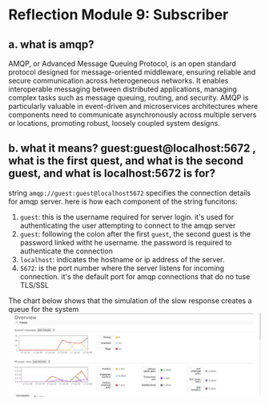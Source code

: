 # Reflection Module 9: Subscriber
## a. what is amqp?
AMQP, or Advanced Message Queuing Protocol, is an open standard protocol designed for message-oriented middleware, ensuring reliable and secure communication across heterogeneous networks. It enables interoperable messaging between distributed applications, managing complex tasks such as message queuing, routing, and security. AMQP is particularly valuable in event-driven and microservices architectures where components need to communicate asynchronously across multiple servers or locations, promoting robust, loosely coupled system designs.

## b. what it means? guest:guest@localhost:5672 , what is the first quest, and what is the second guest, and what is localhost:5672 is for?
string `amqp://guest:guest@localhost5672` specifies the connection details for amqp server. here is how each component of the string funcitons:
1. `guest`: this is the username required for server login. it's used for authenticating the user attempting to connect to the amqp server
2. `guest`: following the colon after the first `guest`, the second guest is the password linked witht he username. the password is required to authenticate the connection
3. `localhost`: indicates the hostname or ip address of the server.
4. `5672`: is the port number where the server listens for incoming connection. it's the default port for amqp connections that do no tuse TLS/SSL

The chart below shows that the simulation of the slow response creates a queue for the system
![alt text](images/image4.png)